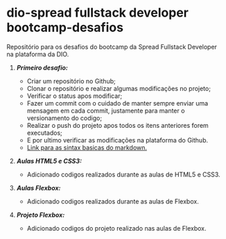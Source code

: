 # dio-spread fullstack developer bootcamp-desafios

Repositório para os desafios do bootcamp da Spread Fullstack Developer na plataforma da DIO.

1. ***Primeiro desafio:***
   * Criar um repositório no Github;
   * Clonar o repositório e realizar algumas modificações no projeto;
   * Verificar o status apos modificar;
   * Fazer um commit com o cuidado de manter sempre enviar uma mensagem em cada commit, justamente para manter o versionamento do codigo;
   * Realizar o push do projeto apos todos os itens anteriores forem executados;
   * E por ultimo verificar as modificações na plataforma do Github.
   * [Link para as sintax basicas do markdown.](https://www.markdownguide.org/basic-syntax/)
  
2. ***Aulas HTML5 e CSS3:***
   * Adicionado codigos realizados durante as aulas de HTML5 e CSS3.
  
3. ***Aulas Flexbox:***
   * Adicionado codigos realizados durante as aulas de Flexbox.

4. ***Projeto Flexbox:***
   * Adicionado codigos do projeto realizado nas aulas de Flexbox.


